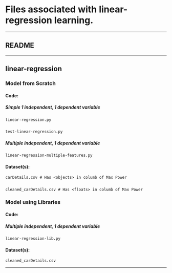 # Files associated with linear-regression learning.
---
## README
---
## linear-regression
### Model from Scratch
#### Code:
##### Simple 1 independent, 1 dependent variable
    linear-regression.py
#####
    test-linear-regression.py
##### Multiple independent, 1 dependent variable
    linear-regression-multiple-features.py
#### Dataset(s):
    carDetails.csv # Has <objects> in columb of Max Power
#####
    cleaned_carDetails.csv # Has <floats> in columb of Max Power
### Model using Libraries
#### Code:
##### Multiple independent, 1 dependent variable
    linear-regression-lib.py
#### Dataset(s):
    cleaned_carDetails.csv
---

